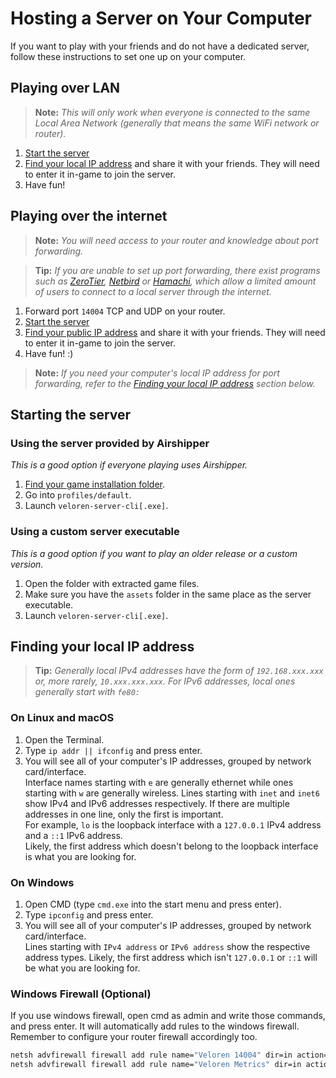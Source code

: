 # Hosting a Server on Your Computer

If you want to play with your friends and do not have a dedicated server, follow these instructions to set one up on your computer.

## Playing over LAN
>
> **Note:** _This will only work when everyone is connected to the same Local Area Network (generally that means the same WiFi network or router)._

1. [Start the server](#starting-the-server)
2. [Find your local IP address](#finding-your-local-ip-address) and share it with your friends. They will need to enter it in-game to join the server.
3. Have fun!

## Playing over the internet
>
> **Note:** _You will need access to your router and knowledge about port forwarding._

> **Tip:** _If you are unable to set up port forwarding, there exist programs such as [ZeroTier](https://www.zerotier.com/), [Netbird](https://netbird.io/) or [Hamachi](https://vpn.net/), which allow a limited amount of users to connect to a local server through the internet._

1. Forward port `14004` TCP and UDP on your router.
2. [Start the server](#starting-the-server)
3. [Find your public IP address](https://www.showmyipaddress.eu/) and share it with your friends. They will need to enter it in-game to join the server.
4. Have fun! :)

> **Note:** _If you need your computer's local IP address for port forwarding, refer to the [Finding your local IP address](#finding-your-local-ip-address) section below._

## Starting the server

### Using the server provided by Airshipper  

   *This is a good option if everyone playing uses Airshipper.*

   1. [Find your game installation folder](../airshipper.md#files).
   2. Go into `profiles/default`.
   3. Launch `veloren-server-cli[.exe]`.

### Using a custom server executable  

   *This is a good option if you want to play an older release or a custom version.*

   1. Open the folder with extracted game files.
   2. Make sure you have the `assets` folder in the same place as the server executable.
   3. Launch `veloren-server-cli[.exe]`.

## Finding your local IP address
>
> **Tip:** _Generally local IPv4 addresses have the form of `192.168.xxx.xxx` or, more rarely, `10.xxx.xxx.xxx`. For IPv6 addresses, local ones generally start with `fe80:`_

### On Linux and macOS

1. Open the Terminal.
2. Type `ip addr || ifconfig` and press enter.
3. You will see all of your computer's IP addresses, grouped by network card/interface.  
Interface names starting with `e` are generally ethernet while ones starting with `w` are generally wireless.
Lines starting with `inet` and `inet6` show IPv4 and IPv6 addresses respectively. If there are multiple addresses in one line, only the first is important.  
For example, `lo` is the loopback interface with a `127.0.0.1` IPv4 address and a `::1` IPv6 address.  
Likely, the first address which doesn't belong to the loopback interface is what you are looking for.

### On Windows

1. Open CMD (type `cmd.exe` into the start menu and press enter).
2. Type `ipconfig` and press enter.
3. You will see all of your computer's IP addresses, grouped by network card/interface.  
Lines starting with `IPv4 address` or `IPv6 address` show the respective address types.
Likely, the first address which isn't `127.0.0.1` or `::1` will be what you are looking for.

### Windows Firewall (Optional)

If you use windows firewall, open cmd as admin and write those commands, and press enter. It will automatically add rules to the windows firewall. Remember to configure your router firewall accordingly too.

```bash
netsh advfirewall firewall add rule name="Veloren 14004" dir=in action=allow protocol=TCP localport=14004
netsh advfirewall firewall add rule name="Veloren Metrics" dir=in action=allow protocol=TCP localport=14005  
```
